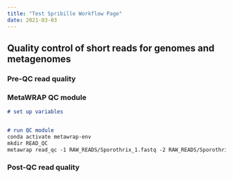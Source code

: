 ```yaml
---
title: "Test Spribille Workflow Page"
date: 2021-03-03
---
```


## Quality control of short reads for genomes and metagenomes

### Pre-QC read quality

### MetaWRAP QC module

```markdown
# set up variables


# run QC module
conda activate metawrap-env
mkdir READ_QC
metawrap read_qc -1 RAW_READS/Sporothrix_1.fastq -2 RAW_READS/Sporothrix_2.fastq -t 24 -o READ_QC/Sporothrix
```

### Post-QC read quality
